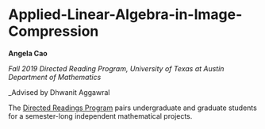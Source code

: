 # Applied-Linear-Algebra-in-Image-Compression

**Angela Cao**

_Fall 2019 Directed Reading Program, University of Texas at Austin Department of Mathematics_

_Advised by Dhwanit Aggawral

The [Directed Readings Program](https://web.ma.utexas.edu/users/drp/about.html) pairs undergraduate and graduate students for a semester-long independent mathematical projects.
